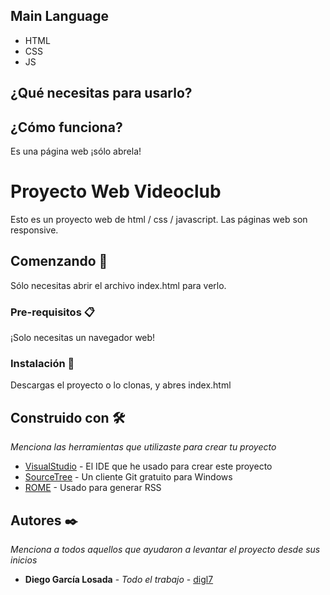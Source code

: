 
## Main Language
* HTML
* CSS 
* JS
## ¿Qué necesitas para usarlo?

## ¿Cómo funciona?
Es una página web ¡sólo abrela!

# Proyecto Web Videoclub
Esto es un proyecto web de html / css / javascript. Las páginas web son responsive.

## Comenzando 🚀
Sólo necesitas abrir el archivo index.html para verlo.

### Pre-requisitos 📋

¡Solo necesitas un navegador web! 

### Instalación 🔧

Descargas el proyecto o lo clonas, y abres index.html

## Construido con 🛠️

_Menciona las herramientas que utilizaste para crear tu proyecto_

* [VisualStudio](https://visualstudio.microsoft.com/es/) - El IDE que he usado para crear este proyecto
* [SourceTree](https://www.sourcetreeapp.com/) - Un cliente Git gratuito para Windows
* [ROME](https://rometools.github.io/rome/) - Usado para generar RSS

## Autores ✒️

_Menciona a todos aquellos que ayudaron a levantar el proyecto desde sus inicios_

* **Diego García Losada** - *Todo el trabajo* - [digl7](https://github.com/digl7/)
